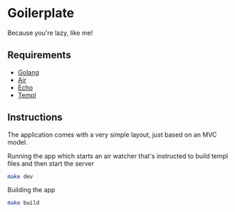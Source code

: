 # Goilerplate

Because you're lazy, like me!

## Requirements

- [Golang](https://go.dev/)
- [Air](https://github.com/cosmtrek/air)
- [Echo](https://echo.labstack.com/)
- [Templ](https://github.com/a-h/templ)

## Instructions

The application comes with a very simple layout, just based on an MVC model.

Running the app which starts an air watcher that's instructed to build templ files and then start the server

```bash
make dev
```

Building the app

```bash
make build
```

